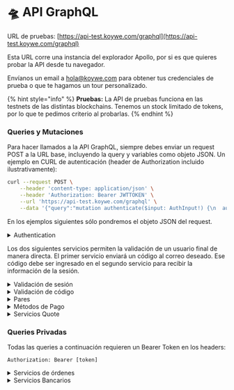 # 🛸 API GraphQL

URL de pruebas: [https://api-test.koywe.com/graphql](https://api-test.koywe.com/graphql)

Esta URL corre una instancia del explorador Apollo, por si es que quieres probar la API desde tu navegador.

Envíanos un email a [hola@koywe.com](mailto:hola@koywe.com) para obtener tus credenciales de prueba o que te hagamos un tour personalizado.

{% hint style="info" %}
**Pruebas:** La API de pruebas funciona en las testnets de las distintas blockchains. Tenemos un stock limitado de tokens, por lo que te pedimos criterio al probarlas.
{% endhint %}

### Queries y Mutaciones

Para hacer llamados a la API GraphQL, siempre debes enviar un request POST a la URL base, incluyendo la query y variables como objeto JSON. Un ejemplo en CURL de autenticación (header de Authorization incluido ilustrativamente):

```bash
curl --request POST \
    --header 'content-type: application/json' \
    --header 'Authorization: Bearer JWTTOKEN' \
    --url 'https://api-test.koywe.com/graphql' \
    --data '{"query":"mutation authenticate($input: AuthInput!) {\n  authenticate(input: $input) {\n    token\n  }\n}","variables":{"input":{"clientId":"63631a561f41f8fd18f8c3e0","secret":"supersecretstringFTW"}}}'
```

En los ejemplos siguientes sólo pondremos el objeto JSON del request.

<details>

<summary>Authentication</summary>

devuelve un Bearer Token que dura 24 horas.

Require: `clientId`, `secret`

Opcional: `email`. Este campo asocia las transacciones a una cuenta de usuario específica y permite ver la información asociada a esta.

```graphql
mutation Authenticate($input: AuthInput!) {
  authenticate(input: $input) {
    token
  }
}
"variables" :
{
  "input": {
    "clientId": "63631a561f41f8fd18f8c3e0",
    "secret": "secretpassword",
    "email": "email@domain.com" # optional
  }
}
```

</details>

Los dos siguientes servicios permiten la validación de un usuario final de manera directa. El primer servicio enviará un código al correo deseado. Ese código debe ser ingresado en el segundo servicio para recibir la información de la sesión.

<details>

<summary>Validación de sesión</summary>

Envía un código de 6 dígitos al email entregado en el input.

```graphql
mutation validateAccount($input: ValidateAccountInput!) {
  validateAccount(input: $input) {
    _id
  }
}
"variables" :
{
  "input": {
    "email": "email@domain.com",
    "clientId": "f87aad3as90fe5489bb5099f"
  }
}
```

</details>

<details>

<summary>Validación de código</summary>

El valor de `code` en el input debe ser recogido del correo enviado por el servicio anterior.

```graphql
mutation validateCode($input: ValidateCodeInput!) {
  validateCode(input: $input) {
    token
    isIdentify
    needVerificate
    identity
    firstOp
  }
}
"variables" :
{
  "input": {
    "clientId": "40401a5615d9d8fd18f8a0b4",
    "code": "940577",
    "email": "example@domain.com"
  }
}
```

</details>

<details>

<summary>Pares</summary>

Obtiene los pares de moneda-tokens soportados.

Opcional: `symbol.` El símbolo de la moneda a elección. `clientId`

```graphql
query GetCurrencyTokensV2($input: GetCurrenciesInput!) {
  GetCurrencyTokensV2(input: $input) {
    _id
    name
    symbol
    decimals
    clientId
    logo
    locate
    limits {
      min
      max
    }
    tokens {
      _id
      name
      symbol
      decimals
      logo
    }
  }
}
"variables":
{
  "input": {
    "symbol": null,
    "clientId": null
  }
}
```

Obtiene los pares de token-monedas soportados.

Opcional: `symbol.` El símbolo del cripto a elección. `clientId`

```graphql
query GetTokenCurrencies($input: GetCurrenciesInput!) {
  GetTokenCurrencies(input: $input) {
    _id
    name
    symbol
    decimals
    logo
    currencies {
      _id
      name
      symbol
      decimals
      locale
      logo
      limits {
        min
        max
      }
    }
  }
}
"variables":
{
  "input": {
    "symbol": null,
    "clientId": null
  }
}
```

</details>

<details>

<summary>Métodos de Pago</summary>

Listado de los medios de pago disponibles y sus detalles (fee, datos de transferencia, etc) para una moneda específica.

Requiere: `symbol`, símbolo de la moneda nacional. `currencyId`.

Opcional: `clientId.` La lista de medios de pago disponibles pueden variar de acuerdo a este parámetro.

```graphql
query GetPaymentProviderList($input: GetPaymentProviderListInput!) {
  getPaymentProviderList(input: $input) {
    _id
    name
    fee
    image
    description
    details
  }
}
"variables":
{
  "input": {
    "symbol": "COP"
    "clientId": "f87aad3as90fe5489bb5099f"
    "currencyId": "489bb507aad3as90fe0f"
  }
}
```

</details>

<details>

<summary>Servicios Quote</summary>

#### Consultar Quote

Devuelve un "Quote". Recibe un `quoteId`.

<pre class="language-graphql"><code class="lang-graphql"><strong>query getQuote($quoteId: String!) {
</strong>  getQuote(quoteId: $quoteId) {
    amountIn
    amountOut
    co2
    exchangeRate
    symbolIn
    symbolOut
    paymentMethodId
    koyweFee
    networkFee
    validFor
    validUntil
  }
}
"variables":
{
  "quoteId": "63c59396a38c6506a620162f" #Created when calling mutation quote
}
</code></pre>

#### Crear Quote

```graphql
mutation quote($input: QuoteInput!) {
  quote(input: $input) {
    quoteId
    amountIn
    amountOut
    co2
    exchangeRate
    symbolIn
    symbolOut
    paymentMethodId
    koyweFee
    networkFee
    validFor
    validUntil
  }
}
"variables":
{
  "input": {
    "amountIn": 3716338,
    "amountOut": 3.3,
    "clientId": "cse7fj283rkn2x6v7rr",
    "symbolIn": "CLP",
    "symbolOut": "ETH",
    "paymentMethodId": null, # This value corresponds to the _id value returned after calling GetPaymentProviderList
    "executable": false #set false by default. If value is set true, we store it and return a UUID.
  }
}
```

</details>

### Queries Privadas

Todas las queries a continuación requieren un Bearer Token en los headers:

`Authorization: Bearer [token]`

<details>

<summary>Servicios de órdenes</summary>

### Crear Orden

Crea una orden de compra o venta, retorna un UUID para seguimiento (`orderId`) y, dependiendo del medio de pago, una URL para realizarlo (`providedAction`).

Para llamadas autenticadas sin haber asociado un `email`, debe incluirse uno como parámetro para asociar la transacción a un usuario específico.

Necesitas introducir `amountIn` o `amountOut`, no ambos.

#### On ramp

Requiere: `destinationAddress`, `quoteId o symbolIn, symbolOut, amountIn, amountOut, y paymentMethodId`.

#### Off ramp

Requiere: `destinationAddress`, `quoteId o symbolIn, symbolOut, amountIn, amountOut.`

Opcional: `email` (obligatorio si no se está autenticado con email), `documentNumber` (para facilitar la conciliación bancaria).

```graphql
mutation createOrder($input: OrderInput!) {
  createOrder(input: $input) {
    orderId
    amountIn
    amountOut
    documentNumber
    email
    metadata
    orderId
    paymentMethodId
    providedAction
    providedAddress
    quoteId
    symbolIn
    symbolOut
  }
}
"variables":
{
  "input": {
    "callbackUrl": "example@domain.com",
    "quoteId": null, #nullable. if provided and quote is still valid, 
                    #symbolIn, symbolOut, amountIn, amountOut, 
                    #and paymentMethodId are nullable
    "amountIn": 1.100.000,
    "amountOut": 1,
    "email": "example@domain.com", #for API calls
    "documentNumber": null,
    "paymentMethodId": "632d7fe6237ded3a748112cf",  # This value corresponds to the _id value returned after calling GetPaymentProviderList
    "destinationAddress": "0x40f9bf922c23c43acdad71Ab4425280C0ffBD697", # Will return error if address is invalid
    "symbolIn": "CLP",
    "symbolOut": "ETH",
    "metadata": null
  }
}
```

### Consultar Orden

Retorna información de una order. Recibe un `orderId`.

```graphql
query getOrder($input: GetOrderInput!) {
  getOrder(input: $input){
    orderId
    quoteId
    symbolIn
    symbolOut
    amountIn
    amountOut
    email
    exchangeRate
    koyweFee
    status
    outReceipt
    orderType
    dates {
      confirmationDate
      paymentDate
      executionDate
      deliveryDate
    }
    destinationAddress
    networkFee
    paymentMethodId
    logoIn
    logoOut
  }
}
"variables":
{
  "input": {
    "orderId": "02a5f0c7-b9bf-48e0-8b5d-190d2e2f7fc1" #Created when calling mutation Order
  }
}
```

### Lista de órdenes pasadas

Retorna una lista de todas las órdenes asociadas al `clientId` o al `email` especificado al autenticarse.

`pagesize`: Límite de 50, representa la cantidad de respuestas por página.

`pageNumber`: Número de páginas a mostrar.

```graphql
query orders($input: PaginationInput!) {
  orders(input: $input) {
    pagination {
      totalCount
      pageSize
      pageNumber
    }
    data {
      orderId
      quoteId
      orderType
      symbolIn
      symbolOut
      logoIn
      logoOut
      amountIn
      amountOut
      paymentMethodId
      destinationAddress
      email
      exchangeRate
      koyweFee
      networkFee
      status
      outReceipt
      dates {
        confirmationDate
        paymentDate
        executionDate
        deliveryDate
      }
    }
  }
}
"variables":
{
  "input": {
    "pageNumber": null,
    "pageSize": null
  }
}
```

</details>

<details>

<summary>Servicios Bancarios</summary>

#### Get Bank Account

Retorna una lista de cuentas bancarias asociadas al usuario, filtrados de acuerdo a `countryCode` y `currencySymbol`.

```graphql
query getBankAccount($filters: FiltersBankAccount!) {
  getBankAccount(filters: $filters) {
    _id
    name
    bankCode
    countryCode
    currencySymbol
    accountNumber
    account
  }
}
"variables":
{
  "filters": {
    "countryCode": "CHL",
    "currencySymbol": "CLP"
  }
}
```

#### Get Bank Info by Country

Retorna una lista con los bancos que son soportados para un `countryCode` dado.

```graphql
query getBankInfoByCountry($countryCode: String!) {
  getBankInfoByCountry(countryCode: $countryCode) {
    bankCode
    name
    institutionName
    transferCode
  }
}
"variables":
{
  "countryCode": "CHL"
}
```

#### Create Bank Account

Crea una nueva cuenta bancaria y la guarda para futuras operaciones.

opcional: `bankCode, documentNumber`

`documentNumber` es requerido en el caso de que el usuario no haya hecho el KYC.

```graphql
mutation createBankAccount($input: BankAccountInput!) {
  createBankAccount(input: $input) {
    _id
    name
    bankCode
    countryCode
    currencySymbol
    accountNumber
    account
  }
}
"variables":
{
  "input": {
    "bankCode": "SANTANDER",
    "accountNumber": "0123123123",
    "countryCode": "CHL",
    "currencySymbol": "CLP",
    "documentNumber": "12345678",
    "email": "example@domain.com"
  }
}
```

#### Delete Bank Account

Elimina una cuenta bancaria de la lista de cuentas guardadas.

```graphql
mutation deleteBankAccount($input: DeleteBankAccountInput!) {
  deleteBankAccount(input: $input) {
    _id
    name
    bankCode
    countryCode
    currencySymbol
    accountNumber
    account
  }
}
"variables":
{
  "input": {
    "_id": "63bd75901ea16ea6e23109b5", #Bank account identifier
    "countryCode": "CHL",
    "currencySymbol": "CLP"
  }
}
```

</details>
